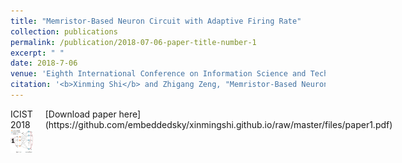 ```yaml
---
title: "Memristor-Based Neuron Circuit with Adaptive Firing Rate"
collection: publications
permalink: /publication/2018-07-06-paper-title-number-1
excerpt: " "
date: 2018-7-06
venue: 'Eighth International Conference on Information Science and Technology (ICIST)'
citation: '<b>Xinming Shi</b> and Zhigang Zeng, "Memristor-Based Neuron Circuit with Adaptive Firing Rate," <i>2018 Eighth International Conference on Information Science and Technology (ICIST)</i>, Cordoba, Granada, and Seville, Spain, 2018, pp. 176-181, doi: 10.1109/ICIST.2018.8426182.'
---
```

<div class='paper-box' style='display: flex;'>
  <div class='paper-box-image' style='flex: 1;'>
    <div class="badge">ICIST 2018</div>
    <img src='https://github.com/embeddedsky/xinmingshi.github.io/raw/master/images/paper1.jpg' alt="sym" style="width: 100%;">
  </div>
  <div class='paper-box-text' style='flex: 1; margin-left: 20px;' markdown="1">
    [Download paper here](https://github.com/embeddedsky/xinmingshi.github.io/raw/master/files/paper1.pdf)
  </div>
</div>
